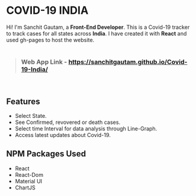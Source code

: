 # COVID-19 INDIA

Hi! I'm Sanchit Gautam, a **Front-End Developer**. This is a Covid-19 tracker to track cases for all states across **India**.
I have created it with **React** and used gh-pages to host the website.
<br>
<br>
> ### Web App Link - https://sanchitgautam.github.io/Covid-19-India/


<br>

## Features

- Select State.
- See Confirmed, revovered or death cases.
- Select time Interval for data analysis through Line-Graph.
- Access latest updates about Covid-19.

##  NPM Packages Used

- React
- React-Dom
- Material UI
- ChartJS
